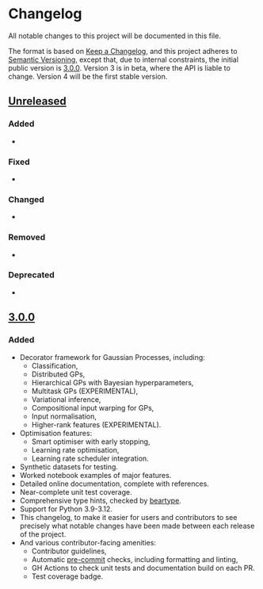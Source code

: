 # Changelog

All notable changes to this project will be documented in this file.

The format is based on [Keep a Changelog](https://keepachangelog.com/en/1.0.0/), and this project adheres to [Semantic Versioning](https://semver.org/spec/v2.0.0.html), except that, due
to internal constraints, the initial public version is [3.0.0]. Version 3 is in beta, where the API is liable to change.
Version 4 will be the first stable version.

## [Unreleased]

### Added

-

### Fixed

-

### Changed

-

### Removed

-

### Deprecated

-


## [3.0.0]

### Added

- Decorator framework for Gaussian Processes, including:
  - Classification,
  - Distributed GPs,
  - Hierarchical GPs with Bayesian hyperparameters,
  - Multitask GPs (EXPERIMENTAL),
  - Variational inference,
  - Compositional input warping for GPs,
  - Input normalisation,
  - Higher-rank features (EXPERIMENTAL).
- Optimisation features:
  - Smart optimiser with early stopping,
  - Learning rate optimisation,
  - Learning rate scheduler integration.
- Synthetic datasets for testing.
- Worked notebook examples of major features.
- Detailed online documentation, complete with references.
- Near-complete unit test coverage.
- Comprehensive type hints, checked by [beartype].
- Support for Python 3.9-3.12.
- This changelog, to make it easier for users and contributors to see precisely what notable changes have been made
  between each release of the project.
- And various contributor-facing amenities:
  - Contributor guidelines,
  - Automatic [pre-commit] checks, including formatting and linting,
  - GH Actions to check unit tests and documentation build on each PR.
  - Test coverage badge.


[//]: # (## [M.m.p] - YYYY-mm-dd)

[//]: # (### Added)
[//]: # (This is where features that have been added should be noted.)

[//]: # (### Fixed)
[//]: # (This is where fixes should be noted.)

[//]: # (### Changed)
[//]: # (This is where changes from previous versions should be noted.)

[//]: # (### Removed)
[//]: # (This is where elements which have been removed should be noted.)

[//]: # (### Deprecated)
[//]: # (This is where existing but deprecated elements should be noted.)

[beartype]: https://pypi.org/project/beartype/
[pre-commit]: https://pre-commit.com/

[Unreleased]: https://github.com/gchq/Vanguard/compare/v3.0.0...HEAD
[3.0.0]: https://github.com/gchq/Vanguard/releases/tag/v3.0.0
